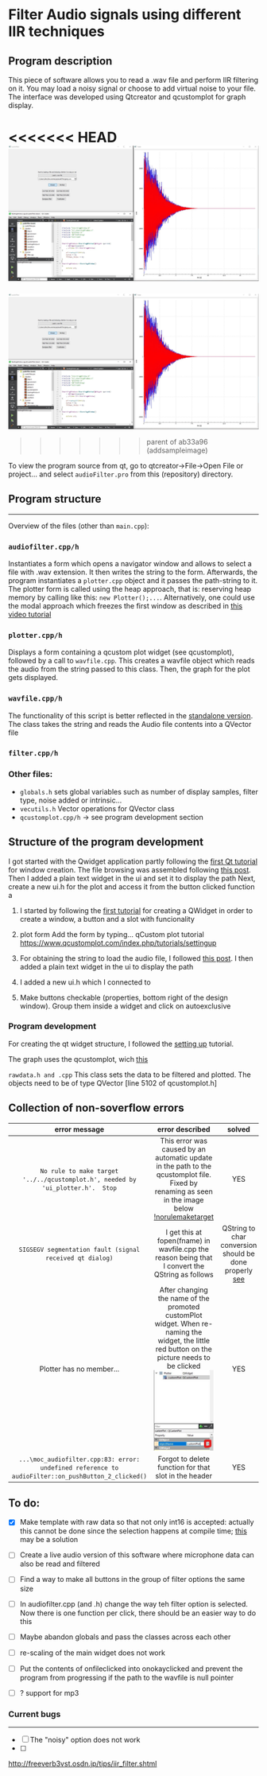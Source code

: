 # Filter Audio signals using different IIR techniques

## Program description

This piece of software allows you to read a .wav file and perform IIR filtering on it. You may load a noisy signal or choose to add virtual noise to your file. The interface was developed using Qtcreator and qcustomplot for graph display. 


<<<<<<< HEAD
![sample_1](images/sample1.JPG)
=======
![sample](/images/sample1.jpg)
>>>>>>> parent of ab33a96 (addsampleimage)


To view the program source from qt, go to qtcreator->File->Open File or project... and select `audioFilter.pro` from this (repository) directory.



## Program structure
---
Overview of the files (other than `main.cpp`):

### `audiofilter.cpp/h`
Instantiates a form which opens a navigator window and allows to select a file with .wav extension. It then writes the string to the form. Afterwards, the program instantiates a `plotter.cpp` object and it passes the path-string to it. The plotter form is called using the heap approach, that is: reserving heap memory by calling like this:  `new Plotter();...`. Alternatively, one could use the modal approach which freezes the first window as described in [this video tutorial](https://www.youtube.com/watch?v=VigUMAfE2q4&ab_channel=ProgrammingKnowledge)

### `plotter.cpp/h`
Displays a form containing a qcustom plot widget (see qcustomplot), followed by a call to `wavfile.cpp`. This creates a wavfile object which reads the audio from the string passed to this class. Then, the graph for the plot gets displayed.  

### `wavfile.cpp/h`
The functionality of this script is better reflected in the [standalone version](wav_standalone/wav_standalone.cpp). The class takes the string and reads the Audio file contents into a QVector file

### `filter.cpp/h`

### Other files:
- `globals.h` sets global variables such as number of display samples, filter type, noise added or intrinsic...
- `vecutils.h` Vector operations for QVector class
- `qcustomplot.cpp/h` -> see program development section












## Structure of the program development

I got started with the Qwidget application partly following the [first Qt tutorial](https://doc.qt.io/qtcreator/creator-writing-program.html) for window creation. The file browsing was assembled following [this post](https://stackoverflow.com/questions/5602798/how-to-launch-a-file-browser-in-a-qt-application). 
Then I added a plain text widget in the ui and set it to display the path
Next, create a new ui.h for the plot and access it from the button clicked function
a

1. I started by following the [first tutorial](https://doc.qt.io/qtcreator/creator-writing-program.html) for creating a QWidget in order to create a window, a button and a slot with funcionality 


2. plot form
Add the form by typing...
qCustom plot tutorial
https://www.qcustomplot.com/index.php/tutorials/settingup



2. For obtaining the string to load the audio file, I followed [this post](https://stackoverflow.com/questions/5602798/how-to-launch-a-file-browser-in-a-qt-application). I then added a plain text widget in the ui to display the path
3. I added a new ui.h which I connected to 

4. Make buttons checkable (properties, bottom right of the design window). Group them inside a widget and click on autoexclusive

### Program development
For creating the qt widget structure, I followed the [setting up](https://www.qcustomplot.com/index.php/tutorials/settingup) tutorial.

The graph uses the qcustomplot, wich  [this](https://www.qcustomplot.com/index.php/tutorials/basicplotting)

`rawdata.h and .cpp`
This class sets the data to be filtered and plotted. The objects need to be of type QVector [line 5102 of qcustomplot.h]





## Collection of non-soverflow errors

|error message|error described|solved|
|:---:|:---:|:---:|
| `No rule to make target '../../qcustomplot.h', needed by 'ui_plotter.h'.  Stop`|This error was caused by an automatic update in the path to the qcustomplot file. Fixed by renaming as seen in the image below [!norulemaketarget](/images/err_no_rule_to_make_target.jpg) | YES |
| `SIGSEGV segmentation fault (signal received qt dialog)` | I get this at fopen(fname) in wavfile.cpp the reason being that I convert the QString as follows | QString to char conversion should be done properly [see](https://stackoverflow.com/questions/2523765/qstring-to-char-conversion) |
| Plotter has no member... | After changing the name of the promoted customPlot widget. When re-naming the widget, the little red button on the picture needs to be clicked ![err2](/images/error_2.jpg) | YES |  
| `...\moc_audiofilter.cpp:83: error: undefined reference to audioFilter::on_pushButton_2_clicked()` | Forgot to delete function for that slot in the header| YES |


## To do:
- [x] Make template with raw data so that not only int16 is accepted: actually this cannot be done since the selection happens at compile time; [this](https://stackoverflow.com/questions/495021/why-can-templates-only-be-implemented-in-the-header-file?rq=1) may be a solution 
- [ ] Create a live audio version of this software where microphone data can also be read and filtered
- [ ] Find a way to make all buttons in the group of filter options the same size
- [ ] In audiofilter.cpp (and .h) change the way teh filter option is selected. Now there is one function per click, there should be an easier way to do this
- [ ] Maybe abandon globals and pass the classes across each other
- [ ] re-scaling of the main widget does not work
- [ ] Put the contents of onfileclicked into onokayclicked and prevent the program from progressing if the path to the wavfile is null pointer
- [ ] ? support for mp3


### Current bugs
---
- [ ] The "noisy" option does not work
- [ ] 










http://freeverb3vst.osdn.jp/tips/iir_filter.shtml
